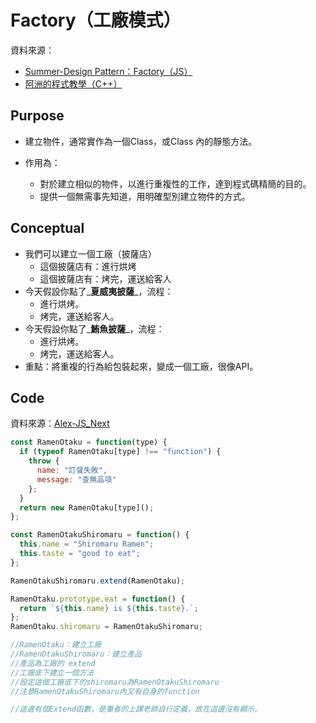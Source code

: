 # Factory（工廠模式）

資料來源：

* [Summer-Design Pattern：Factory（JS）](http://cythilya.blogspot.com/2015/06/javascript-design-pattern-factory.html) 
* [阿洲的程式教學（C++）](http://monkeycoding.com/?p=967)

## Purpose

* 建立物件，通常實作為一個Class，或Class 內的靜態方法。 
* 作用為：  


  * 對於建立相似的物件，以進行重複性的工作，達到程式碼精簡的目的。 
  * 提供一個無需事先知道，用明確型別建立物件的方式。

## Conceptual

* 我們可以建立一個工廠（披薩店） 
  * 這個披薩店有：進行烘烤 
  * 這個披薩店有：烤完，運送給客人 
* 今天假設你點了_**夏威夷披薩**_，流程： 
  * 進行烘烤。 
  * 烤完，運送給客人。 
* 今天假設你點了_**鮪魚披薩**_，流程： 
  * 進行烘烤。 
  * 烤完，運送給客人。 
* 重點：將重複的行為給包裝起來，變成一個工廠，很像API。

## Code

資料來源：[Alex-JS\_Next](https://www.youtube.com/channel/UCEL8871qFEakpqYpwBSjHNA)

```javascript
const RamenOtaku = function(type) {
  if (typeof RamenOtaku[type] !== "function") {
    throw {
      name: "訂餐失敗",
      message: "查無品項"
    };
  }
  return new RamenOtaku[type]();
};

const RamenOtakuShiromaru = function() {
  this.name = "Shiromaru Ramen";
  this.taste = "good to eat";
};

RamenOtakuShiromaru.extend(RamenOtaku);

RamenOtaku.prototype.eat = function() {
  return `${this.name} is ${this.taste}.`;
};
RamenOtaku.shiromaru = RamenOtakuShiromaru;

//RamenOtaku：建立工廠
//RamenOtakuShiromaru：建立產品
//產品為工廠的 extend
//工廠底下建立一個方法
//設定這個工廠底下的shiromaru為RamenOtakuShiromaru
//注意RamenOtakuShiromaru內又有自身的function

//這邊有個Extend函數，是筆者的上課老師自行定義，故在這邊沒有顯示。
```

















  


